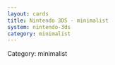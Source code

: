 ```yaml
---
layout: cards
title: Nintendo 3DS - minimalist
system: nintendo-3ds
category: minimalist
---
```

<div class="alert alert-secondary mb-4"><span class="i18n innerHTML-category">Category: </span><span class="i18n innerHTML-cat-minimalist">minimalist</span></div>
